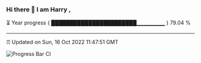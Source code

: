 ### Hi there 👋 I am Harry , 

⏳ Year progress { ███████████████████████▁▁▁▁▁▁▁ } 79.04 %

---

⏰ Updated on Sun, 16 Oct 2022 11:47:51 GMT

![Progress Bar CI](https://github.com/duykhang68/duykhang68/workflows/Progress%20Bar%20CI/badge.svg)
